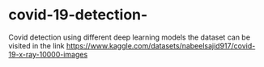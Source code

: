 # covid-19-detection-
Covid detection using different deep learning models
the dataset can be visited in the link https://www.kaggle.com/datasets/nabeelsajid917/covid-19-x-ray-10000-images
